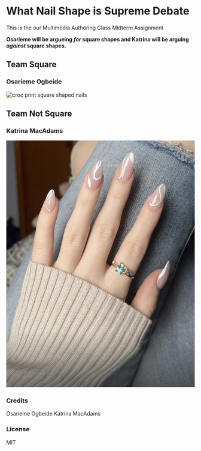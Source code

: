 # What Nail Shape is Supreme Debate
This is the our Multimedia Authoring Class Midterm Assignment

**Osarieme will be argueing *for* square shapes and Katrina will be arguing *against* square shapes.** 

## Team Square

### Osarieme Ogbeide
![croc print square shaped nails](images/croc_square.png) 

## Team Not Square

### Katrina MacAdams
![Clear almond shaped nails](images/clear_almond.png)  

### Credits
Osarieme Ogbeide
Katrina MacAdams    

### License 
MIT